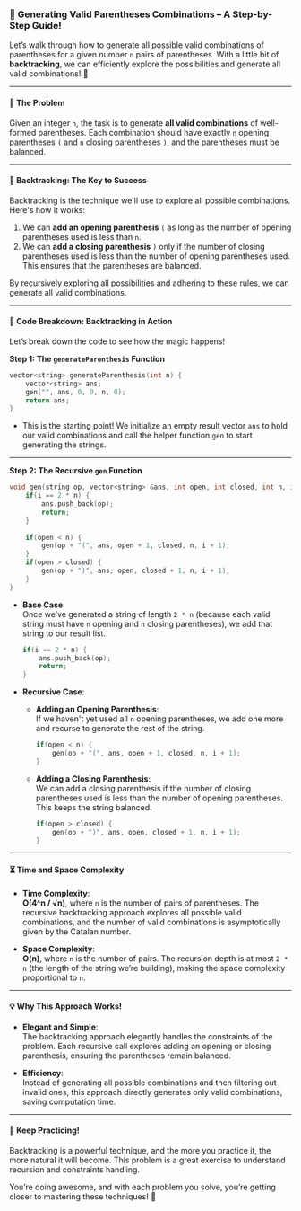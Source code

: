 ### 🌟 **Generating Valid Parentheses Combinations** – A Step-by-Step Guide!

Let’s walk through how to generate all possible valid combinations of parentheses for a given number `n` pairs of parentheses. With a little bit of **backtracking**, we can efficiently explore the possibilities and generate all valid combinations! 🚀

---

#### 📝 **The Problem**

Given an integer `n`, the task is to generate **all valid combinations** of well-formed parentheses. Each combination should have exactly `n` opening parentheses `(` and `n` closing parentheses `)`, and the parentheses must be balanced.

---

#### 🧠 **Backtracking: The Key to Success**

Backtracking is the technique we'll use to explore all possible combinations. Here's how it works:

1. We can **add an opening parenthesis** `(` as long as the number of opening parentheses used is less than `n`.
2. We can **add a closing parenthesis** `)` only if the number of closing parentheses used is less than the number of opening parentheses used. This ensures that the parentheses are balanced.

By recursively exploring all possibilities and adhering to these rules, we can generate all valid combinations.

---

#### 🔑 **Code Breakdown: Backtracking in Action**

Let’s break down the code to see how the magic happens!

**Step 1: The `generateParenthesis` Function**

```cpp
vector<string> generateParenthesis(int n) {
    vector<string> ans;
    gen("", ans, 0, 0, n, 0);
    return ans;
}
```
- This is the starting point! We initialize an empty result vector `ans` to hold our valid combinations and call the helper function `gen` to start generating the strings.

---

**Step 2: The Recursive `gen` Function**

```cpp
void gen(string op, vector<string> &ans, int open, int closed, int n, int i) {
    if(i == 2 * n) {
        ans.push_back(op);
        return;
    }
    
    if(open < n) {
        gen(op + "(", ans, open + 1, closed, n, i + 1);
    }
    if(open > closed) {
        gen(op + ")", ans, open, closed + 1, n, i + 1);
    }
}
```
- **Base Case**:  
    Once we’ve generated a string of length `2 * n` (because each valid string must have `n` opening and `n` closing parentheses), we add that string to our result list.

    ```cpp
    if(i == 2 * n) {
        ans.push_back(op);
        return;
    }
    ```

- **Recursive Case**:
    - **Adding an Opening Parenthesis**:  
        If we haven't yet used all `n` opening parentheses, we add one more and recurse to generate the rest of the string.
        
        ```cpp
        if(open < n) {
            gen(op + "(", ans, open + 1, closed, n, i + 1);
        }
        ```
    
    - **Adding a Closing Parenthesis**:  
        We can add a closing parenthesis if the number of closing parentheses used is less than the number of opening parentheses. This keeps the string balanced.
        
        ```cpp
        if(open > closed) {
            gen(op + ")", ans, open, closed + 1, n, i + 1);
        }
        ```

---

#### ⏳ **Time and Space Complexity**

- **Time Complexity**:  
  **O(4^n / √n)**, where `n` is the number of pairs of parentheses. The recursive backtracking approach explores all possible valid combinations, and the number of valid combinations is asymptotically given by the Catalan number.

- **Space Complexity**:  
  **O(n)**, where `n` is the number of pairs. The recursion depth is at most `2 * n` (the length of the string we’re building), making the space complexity proportional to `n`.

---

#### 💡 **Why This Approach Works!**

- **Elegant and Simple**:  
    The backtracking approach elegantly handles the constraints of the problem. Each recursive call explores adding an opening or closing parenthesis, ensuring the parentheses remain balanced.

- **Efficiency**:  
    Instead of generating all possible combinations and then filtering out invalid ones, this approach directly generates only valid combinations, saving computation time.

---

#### 🌱 **Keep Practicing!**

Backtracking is a powerful technique, and the more you practice it, the more natural it will become. This problem is a great exercise to understand recursion and constraints handling.

You’re doing awesome, and with each problem you solve, you’re getting closer to mastering these techniques! 💪